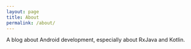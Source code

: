 ```yaml
---
layout: page
title: About
permalink: /about/
---
```


A blog about Android development, especially about RxJava and Kotlin.

